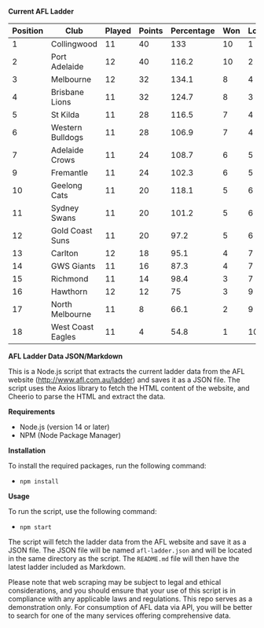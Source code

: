 **Current AFL Ladder**

| Position | Club | Played | Points | Percentage | Won | Lost | Drawn | PF | PA |
| -------- | ---- | ------ | ------ | ---------- | --- | ---- | ----- | -- | -- |
| 1 | Collingwood | 11 | 40 | 133 | 10 | 1 | 0 | 1012 | 761 |
| 2 | Port Adelaide | 12 | 40 | 116.2 | 10 | 2 | 0 | 1139 | 980 |
| 3 | Melbourne | 12 | 32 | 134.1 | 8 | 4 | 0 | 1171 | 873 |
| 4 | Brisbane Lions | 11 | 32 | 124.7 | 8 | 3 | 0 | 1081 | 867 |
| 5 | St Kilda | 11 | 28 | 116.5 | 7 | 4 | 0 | 889 | 763 |
| 6 | Western Bulldogs | 11 | 28 | 106.9 | 7 | 4 | 0 | 857 | 802 |
| 7 | Adelaide Crows | 11 | 24 | 108.7 | 6 | 5 | 0 | 977 | 899 |
| 9 | Fremantle | 11 | 24 | 102.3 | 6 | 5 | 0 | 945 | 924 |
| 10 | Geelong Cats | 11 | 20 | 118.1 | 5 | 6 | 0 | 1091 | 924 |
| 11 | Sydney Swans | 11 | 20 | 101.2 | 5 | 6 | 0 | 945 | 934 |
| 12 | Gold Coast Suns | 11 | 20 | 97.2 | 5 | 6 | 0 | 879 | 904 |
| 13 | Carlton | 12 | 18 | 95.1 | 4 | 7 | 1 | 888 | 934 |
| 14 | GWS Giants | 11 | 16 | 87.3 | 4 | 7 | 0 | 884 | 1013 |
| 15 | Richmond | 11 | 14 | 98.4 | 3 | 7 | 1 | 846 | 860 |
| 16 | Hawthorn | 12 | 12 | 75 | 3 | 9 | 0 | 866 | 1155 |
| 17 | North Melbourne | 11 | 8 | 66.1 | 2 | 9 | 0 | 744 | 1126 |
| 18 | West Coast Eagles | 11 | 4 | 54.8 | 1 | 10 | 0 | 687 | 1254 |

**AFL Ladder Data JSON/Markdown**

This is a Node.js script that extracts the current ladder data from the AFL website (http://www.afl.com.au/ladder) and saves it as a JSON file. The script uses the Axios library to fetch the HTML content of the website, and Cheerio to parse the HTML and extract the data.

**Requirements**

- Node.js (version 14 or later)
- NPM (Node Package Manager)

**Installation**

To install the required packages, run the following command:

 - `npm install`

**Usage**

To run the script, use the following command:

 - `npm start`

The script will fetch the ladder data from the AFL website and save it as a JSON file. The JSON file will be named `afl-ladder.json` and will be located in the same directory as the script. The `README.md` file will then have the latest ladder included as Markdown.

Please note that web scraping may be subject to legal and ethical considerations, and you should ensure that your use of this script is in compliance with any applicable laws and regulations. This repo serves as a demonstration only. For consumption of AFL data via API, you will be better to search for one of the many services offering comprehensive data.
